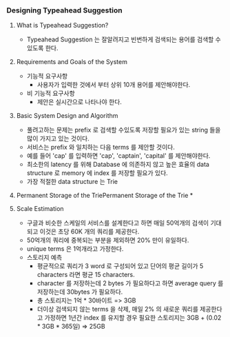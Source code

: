 ### Designing Typeahead Suggestion

1. What is Typeahead Suggestion?
    *  Typeahead Suggestion 는 잘알려지고 빈번하게 검색되는 용어를 검색할 수 있도록 한다.

2. Requirements and Goals of the System
    * 기능적 요구사항
        * 사용자가 입력한 것에서 부터 상위 10개 용어를 제안해야한다.
    * 비 기능적 요구사항
        * 제안은 실시간으로 나타나야 한다.

3. Basic System Design and Algorithm
    * 풀려고하는 문제는 prefix 로 검색할 수있도록 저장할 필요가 있는 string 들을 많이 가지고 있는 것이다.
    * 서비스는 prefix 와 일치하는 다음 terms 를 제안할 것이다.
    * 예를 들어 'cap' 를 입력하면 'cap', 'captain', 'capital' 를 제안해야한다.
    * 최소한의 latency 를 위해 Database 에 의존하지 않고 높은 효율의 data structure 로 memory 에 index 를 저장할 필요가 있다.
    * 가장 적절한 data structure 는 Trie

4. Permanent Storage of the TriePermanent Storage of the Trie
    *

5. Scale Estimation
    * 구글과 비슷한 스케일의 서비스를 설계한다고 하면 매일 50억개의 검색이 기대되고 이것은 초당 60K 개의 쿼리를 제공한다.
    * 50억개의 쿼리에 중복되는 부분을 제외하면 20% 만이 유일하다.
    * unique terms 은 1억개라고 가정한다.
    * 스토리지 예측
        * 평균적으로 쿼리가 3 word 로 구성되어 있고 단어의 평균 길이가 5 characters 라면 평균 15 characters.
        * character 를 저장하는데 2 bytes 가 필요하다고 하면 average query 를 저장하는데 30bytes 가 필요하다.
        * 총 스토리지는 1억 * 30바이트 => 3GB
        * 더이상 검색되지 않는 terms 을 삭제, 매일 2% 의 새로운 쿼리를 제공한다고 가정하면 1년간 index 를 유지할 경우 필요한 스토리지는 3GB + (0.02 * 3GB * 365일) => 25GB